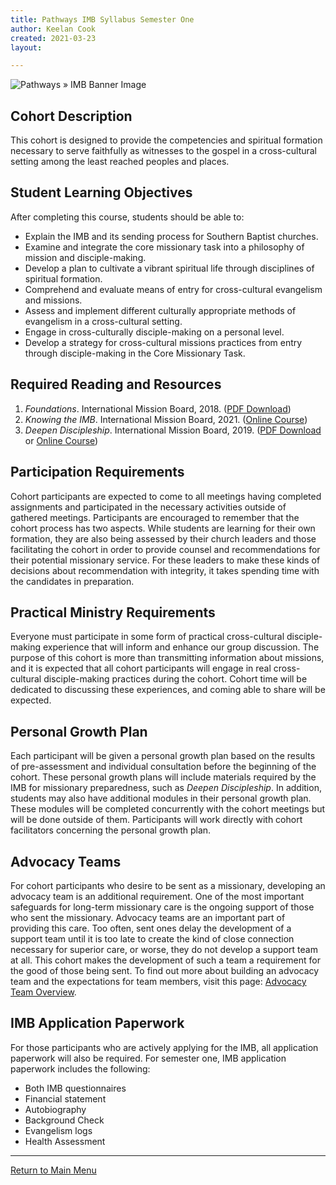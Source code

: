 ```yaml
---
title: Pathways IMB Syllabus Semester One
author: Keelan Cook
created: 2021-03-23
layout: 

---
```

![Pathways » IMB Banner Image](https://i.imgur.com/aeVVD30.png)

## Cohort Description
This cohort is designed to provide the competencies and spiritual formation necessary to serve faithfully as witnesses to the gospel in a cross-cultural setting among the least reached peoples and places.

## Student Learning Objectives
After completing this course, students should be able to:
* Explain the IMB and its sending process for Southern Baptist churches.
* Examine and integrate the core missionary task into a philosophy of mission and disciple-making.
* Develop a plan to cultivate a vibrant spiritual life through disciplines of spiritual formation.
* Comprehend and evaluate means of entry for cross-cultural evangelism and missions.
* Assess and implement different culturally appropriate methods of evangelism in a cross-cultural setting.
* Engage in cross-culturally disciple-making on a personal level.
* Develop a strategy for cross-cultural missions practices from entry through disciple-making in the Core Missionary Task.

## Required Reading and Resources
1. *Foundations*. International Mission Board, 2018. ([PDF Download](https://www.imb.org/wp-content/uploads/2020/03/Foundations-English-v2.pdf))
2. *Knowing the IMB*. International Mission Board, 2021. ([Online Course](https://imb.pathwright.com/library/knowing-imb/199579/about/))
3. *Deepen Discipleship*. International Mission Board, 2019. ([PDF Download](https://www.imb.org/wp-content/uploads/2019/10/Deepen-Discipleship-v2.pdf) or [Online Course](https://imb.pathwright.com/library/deepen-discipleship-055f43a0/102497/about/))

## Participation Requirements
Cohort participants are expected to come to all meetings having completed assignments and participated in the necessary activities outside of gathered meetings. Participants are encouraged to remember that the cohort process has two aspects. While students are learning for their own formation, they are also being assessed by their church leaders and those facilitating the cohort in order to provide counsel and recommendations for their potential missionary service. For these leaders to make these kinds of decisions about recommendation with integrity, it takes spending time with the candidates in preparation.

## Practical Ministry Requirements
Everyone must participate in some form of practical cross-cultural disciple-making experience that will inform and enhance our group discussion. The purpose of this cohort is more than transmitting information about missions, and it is expected that all cohort participants will engage in real cross-cultural disciple-making practices during the cohort. Cohort time will be dedicated to discussing these experiences, and coming able to share will be expected.

## Personal Growth Plan
Each participant will be given a personal growth plan based on the results of pre-assessment and individual consultation before the beginning of the cohort. These personal growth plans will include materials required by the IMB for missionary preparedness, such as *Deepen Discipleship*. In addition, students may also have additional modules in their personal growth plan. These modules will be completed concurrently with the cohort meetings but will be done outside of them. Participants will work directly with cohort facilitators concerning the personal growth plan.

## Advocacy Teams
For cohort participants who desire to be sent as a missionary, developing an advocacy team is an additional requirement. One of the most important safeguards for long-term missionary care is the ongoing support of those who sent the missionary. Advocacy teams are an important part of providing this care. Too often, sent ones delay the development of a support team until it is too late to create the kind of close connection necessary for superior care, or worse, they do not develop a support team at all. This cohort makes the development of such a team a requirement for the good of those being sent. To find out more about building an advocacy team and the expectations for team members, visit this page: [Advocacy Team Overview](https://pathways.ml/docs/advocacy-team-overview/).

## IMB Application Paperwork
For those participants who are actively applying for the IMB, all application paperwork will also be required. For semester one, IMB application paperwork includes the following:
* Both IMB questionnaires
* Financial statement
* Autobiography
* Background Check
* Evangelism logs
* Health Assessment

---

[Return to Main Menu](https://pathways.ml/pathways-imb/)